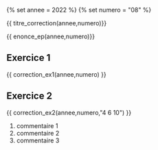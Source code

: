 {% set annee = 2022 %}
{% set numero = "08" %}


{{ titre_correction(annee,numero)}}

{{ enonce_ep(annee,numero)}}
 

## Exercice 1

{{ correction_ex1(annee,numero) }}


## Exercice 2 
{{ correction_ex2(annee,numero,"4 6 10") }}

1. commentaire 1
2. commentaire 2
3. commentaire 3

